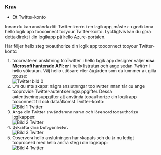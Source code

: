 ### <a name="prerequisites"></a>Krav
* Ett Twitter-konto 

Innan du kan använda ditt Twitter-konto i en logikapp, måste du godkänna hello logik app tooconnect tooyour Twitter-konto. Lyckligtvis kan du göra detta direkt i din logikapp på hello Azure-portalen. 

Här följer hello steg tooauthorize din logik app tooconnect tooyour Twitter-konto:

1. toocreate en anslutning tooTwitter, i hello logik app designer väljer **visa Microsoft hanterade API: er** i hello listrutan och ange sedan *Twitter* i hello sökrutan. Välj hello utlösare eller åtgärden som du kommer att gilla toouse:  
   ![Twitter bild 0](./media/connectors-create-api-twitter/twitter-0.png)
2. Om du inte skapat några anslutningar tooTwitter innan får du ange tooprovide Twitter-autentiseringsuppgifter. Dessa autentiseringsuppgifter att använda tooauthorize din logik app tooconnect till och dataåtkomst Twitter-konto:  
   ![Bild 1 Twitter](./media/connectors-create-api-twitter/twitter-1.png)  
3. Ange din Twitter användarens namn och lösenord tooauthorize logikappen:  
   ![Bild 2 Twitter](./media/connectors-create-api-twitter/twitter-2.png)  
4. Bekräfta dina befogenheter:  
   ![Bild 3 Twitter](./media/connectors-create-api-twitter/twitter-3.png)  
5. Observera hello anslutningen har skapats och du är nu ledigt tooproceed med hello andra steg i din logikapp:  
   ![Bild 4 Twitter](./media/connectors-create-api-twitter/twitter-4.png)

